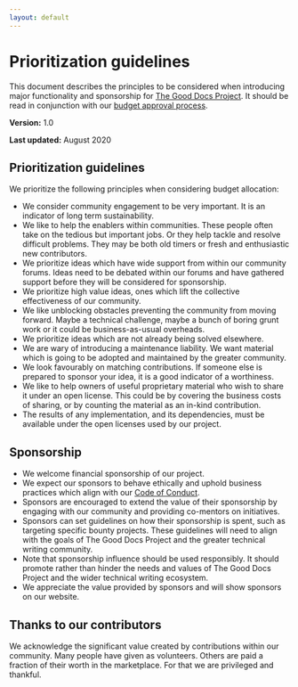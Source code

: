 ```yaml
---
layout: default
---
```


# Prioritization guidelines

This document describes the principles to be considered when introducing major functionality and sponsorship for [The Good Docs Project](https://thegooddocsproject.dev/). It should be read in conjunction with our [budget approval process](budget.html).

**Version:** 1.0

**Last updated:** August 2020

## Prioritization guidelines

We prioritize the following principles when considering budget allocation:

*   We consider community engagement to be very important. It is an indicator of long term sustainability.
*   We like to help the enablers within communities. These people often take on the tedious but important jobs. Or they help tackle and resolve difficult problems. They may be both old timers or fresh and enthusiastic new contributors.
*   We prioritize ideas which have wide support from within our community forums. Ideas need to be debated within our forums and have gathered support before they will be considered for sponsorship.
*   We prioritize high value ideas, ones which lift the collective effectiveness of our community.
*   We like unblocking obstacles preventing the community from moving forward. Maybe a technical challenge, maybe a bunch of boring grunt work or it could be business-as-usual overheads.
*   We prioritize ideas which are not already being solved elsewhere.
*   We are wary of introducing a maintenance liability. We want material which is going to be adopted and maintained by the greater community.
*   We look favourably on matching contributions. If someone else is prepared to sponsor your idea, it is a good indicator of a worthiness.
*   We like to help owners of useful proprietary material who wish to share it under an open license. This could be by covering the business costs of sharing, or by counting the material as an in-kind contribution.
*   The results of any implementation, and its dependencies, must be available under the open licenses used by our project.

## Sponsorship

*   We welcome financial sponsorship of our project.
*   We expect our sponsors to behave ethically and uphold business practices which align with our [Code of Conduct](https://github.com/thegooddocsproject/governance/blob/master/CodeOfConduct.md).
*   Sponsors are encouraged to extend the value of their sponsorship by engaging with our community and providing co-mentors on initiatives.
*   Sponsors can set guidelines on how their sponsorship is spent, such as targeting specific bounty projects. These guidelines will need to align with the goals of The Good Docs Project and the greater technical writing community.
*   Note that sponsorship influence should be used responsibly. It should promote rather than hinder the needs and values of The Good Docs Project and the wider technical writing ecosystem.
*   We appreciate the value provided by sponsors and will show sponsors on our website.

## Thanks to our contributors

We acknowledge the significant value created by contributions within our community. Many people have given as volunteers. Others are paid a fraction of their worth in the marketplace. For that we are privileged and thankful. 